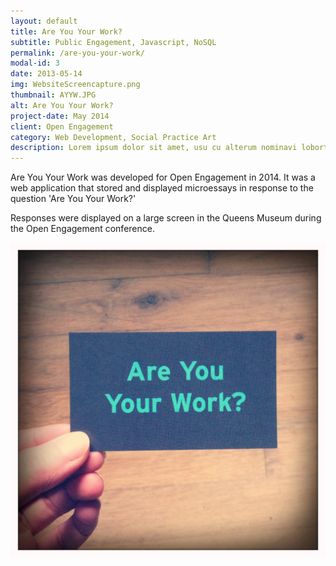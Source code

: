 ```yaml
---
layout: default
title: Are You Your Work?
subtitle: Public Engagement, Javascript, NoSQL
permalink: /are-you-your-work/
modal-id: 3
date: 2013-05-14
img: WebsiteScreencapture.png
thumbnail: AYYW.JPG
alt: Are You Your Work?
project-date: May 2014
client: Open Engagement
category: Web Development, Social Practice Art
description: Lorem ipsum dolor sit amet, usu cu alterum nominavi lobortis. At duo novum diceret. Tantas apeirian vix et, usu sanctus postulant inciderint ut, populo diceret necessitatibus in vim. Cu eum dicam feugiat noluisse.
---
```


Are You Your Work was developed for Open Engagement in 2014. It was a web application that stored and displayed microessays in response to the question 'Are You Your Work?'

Responses were displayed on a large screen in the Queens Museum during the Open Engagement conference.

![Are You Your Work?](/img/AYYW.JPG "Are You Your Work business cards")
